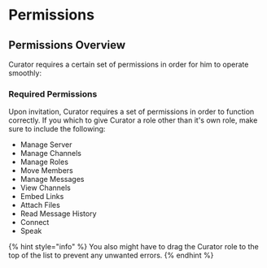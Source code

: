 # Permissions

## Permissions Overview

Curator requires a certain set of permissions in order for him to operate smoothly:

### Required Permissions

Upon invitation, Curator requires a set of permissions in order to function correctly. If you which to give Curator a role other than it's own role, make sure to include the following:

- Manage Server
- Manage Channels
- Manage Roles
- Move Members
- Manage Messages
- View Channels
- Embed Links
- Attach Files
- Read Message History
- Connect
- Speak

{% hint style="info" %}
You also might have to drag the Curator role to the top of the list to prevent any unwanted errors.
{% endhint %}
